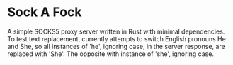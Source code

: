 # Sock A Fock
A simple SOCKS5 proxy server written in Rust with minimal dependencies.
To test text replacement, currently attempts to switch English pronouns He and She, so all instances of 'he', ignoring case, in the server response, are replaced with 'She'. The opposite with instance of 'she', ignoring case.
